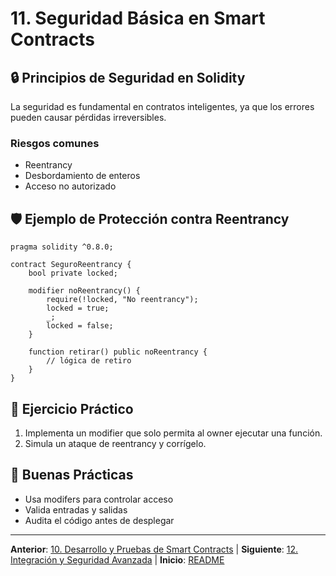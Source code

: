 # 11. Seguridad Básica en Smart Contracts

## 🔒 Principios de Seguridad en Solidity

La seguridad es fundamental en contratos inteligentes, ya que los errores pueden causar pérdidas irreversibles.


### Riesgos comunes

- Reentrancy
- Desbordamiento de enteros
- Acceso no autorizado

## 🛡️ Ejemplo de Protección contra Reentrancy

```solidity
pragma solidity ^0.8.0;

contract SeguroReentrancy {
	bool private locked;

	modifier noReentrancy() {
		require(!locked, "No reentrancy");
		locked = true;
		_;
		locked = false;
	}

	function retirar() public noReentrancy {
		// lógica de retiro
	}
}
```

## 📝 Ejercicio Práctico

1. Implementa un modifier que solo permita al owner ejecutar una función.
2. Simula un ataque de reentrancy y corrígelo.

## 🎯 Buenas Prácticas

- Usa modifers para controlar acceso
- Valida entradas y salidas
- Audita el código antes de desplegar

---

**Anterior**: [10. Desarrollo y Pruebas de Smart Contracts](./10-desarrollo-pruebas-smart-contracts.md) | **Siguiente**: [12. Integración y Seguridad Avanzada](./12-integracion.md) | **Inicio**: [README](../README.md)
